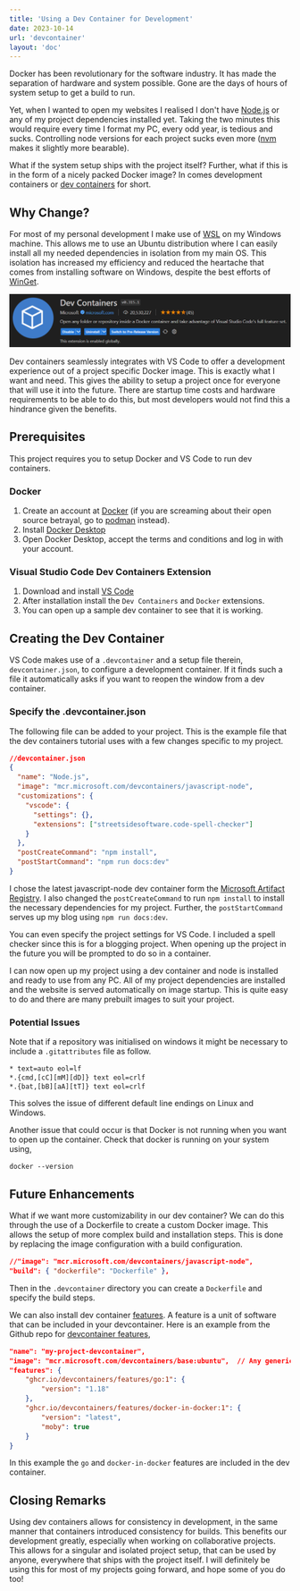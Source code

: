 ```yaml
---
title: 'Using a Dev Container for Development' 
date: 2023-10-14
url: 'devcontainer'
layout: 'doc'
---
```


Docker has been revolutionary for the software industry.
It has made the separation of hardware and system possible.
Gone are the days of hours of system setup to get a build to run.

Yet, when I wanted to open my websites I realised I don't have [Node.js](https://nodejs.org/en) or any of my project dependencies installed yet. 
Taking the two minutes this would require every time I format my PC, every odd year, is tedious and sucks.
Controlling node versions for each project sucks even more ([nvm](https://github.com/nvm-sh/nvm) makes it slightly more bearable).

What if the system setup ships with the project itself?
Further, what if this is in the form of a nicely packed Docker image?
In comes development containers or [dev containers](https://code.visualstudio.com/docs/devcontainers/containers) for short. 

## Why Change?

For most of my personal development I make use of [WSL](https://learn.microsoft.com/en-us/windows/wsl/) on my Windows machine.
This allows me to use an Ubuntu distribution where I can easily install all my needed dependencies in isolation from my main OS.
This isolation has increased my efficiency and reduced the heartache that comes from installing software on Windows, despite the best efforts of [WinGet](https://github.com/microsoft/winget-cli).

![Dev Containers](./../assets/devcontainer.png)

Dev containers seamlessly integrates with VS Code to offer a development experience out of a project specific Docker image.
This is exactly what I want and need.
This gives the ability to setup a project once for everyone that will use it into the future. 
There are startup time costs and hardware requirements to be able to do this, but most developers would not find this a hindrance given the benefits.

## Prerequisites

This project requires you to setup Docker and VS Code to run dev containers.

### Docker

1. Create an account at [Docker](https://hub.docker.com/) (if you are screaming about their open source betrayal, go to [podman](https://podman.io/) instead).
2. Install [Docker Desktop](https://docs.docker.com/desktop/)
3. Open Docker Desktop, accept the terms and conditions and log in with your account.

### Visual Studio Code Dev Containers Extension

1. Download and install [VS Code](https://code.visualstudio.com/download)
2. After installation install the `Dev Containers` and `Docker` extensions.
3. You can open up a sample dev container to see that it is working.

## Creating the Dev Container

VS Code makes use of a `.devcontainer` and a setup file therein, `devcontainer.json`, to configure a development container.
If it finds such a file it automatically asks if you want to reopen the window from a dev container.

### Specify the .devcontainer.json

The following file can be added to your project.
This is the example file that the dev containers tutorial uses with a few changes specific to my project.

```json
//devcontainer.json
{
  "name": "Node.js",
  "image": "mcr.microsoft.com/devcontainers/javascript-node",
  "customizations": {
    "vscode": {
      "settings": {},
      "extensions": ["streetsidesoftware.code-spell-checker"]
    }
  },
  "postCreateCommand": "npm install",
  "postStartCommand": "npm run docs:dev"
}
```

I chose the latest javascript-node dev container form the [Microsoft Artifact Registry](https://mcr.microsoft.com/en-us).
I also changed the `postCreateCommand` to run `npm install` to install the necessary dependencies for my project.
Further, the `postStartCommand` serves up my blog using `npm run docs:dev`.

You can even specify the project settings for VS Code. 
I included a spell checker since this is for a blogging project.
When opening up the project in the future you will be prompted to do so in a container. 

I can now open up my project using a dev container and node is installed and ready to use from any PC.
All of my project dependencies are installed and the website is served automatically on image startup. 
This is quite easy to do and there are many prebuilt images to suit your project.

### Potential Issues

Note that if a repository was initialised on windows it might be necessary to include a `.gitattributes` file as follow.
```
* text=auto eol=lf
*.{cmd,[cC][mM][dD]} text eol=crlf
*.{bat,[bB][aA][tT]} text eol=crlf
```
This solves the issue of different default line endings on Linux and Windows.

Another issue that could occur is that Docker is not running when you want to open up the container. 
Check that docker is running on your system using,
```shell
docker --version
```

## Future Enhancements

What if we want more customizability in our dev container? 
We can do this through the use of a Dockerfile to create a custom Docker image.
This allows the setup of more complex build and installation steps.
This is done by replacing the image configuration with a build configuration.
```json
//"image": "mcr.microsoft.com/devcontainers/javascript-node",
"build": { "dockerfile": "Dockerfile" },
```

Then in the `.devcontainer` directory you can create a `Dockerfile` and specify the build steps.

We can also install dev container [features](https://containers.dev/implementors/features/).
A feature is a unit of software that can be included in your devcontainer.
Here is an example from the Github repo for [devcontainer features](https://github.com/devcontainers/features),
```json
"name": "my-project-devcontainer",
"image": "mcr.microsoft.com/devcontainers/base:ubuntu",  // Any generic, debian-based image.
"features": {
    "ghcr.io/devcontainers/features/go:1": {
        "version": "1.18"
    },
    "ghcr.io/devcontainers/features/docker-in-docker:1": {
        "version": "latest",
        "moby": true
    }
}
```
In this example the `go` and `docker-in-docker` features are included in the dev container.

## Closing Remarks

Using dev containers allows for consistency in development, in the same manner that containers introduced consistency for builds.
This benefits our development greatly, especially when working on collaborative projects.
This allows for a singular and isolated project setup, that can be used by anyone, everywhere that ships with the project itself.
I will definitely be using this for most of my projects going forward, and hope some of you do too! 
